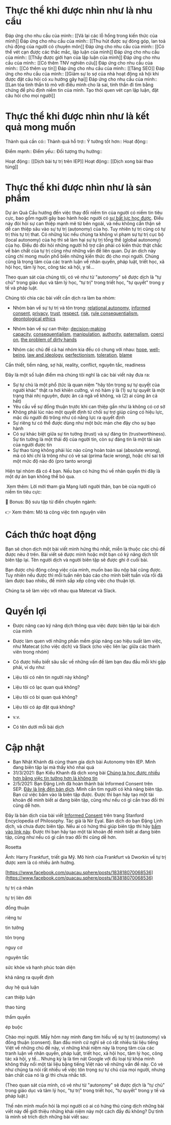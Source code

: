 # Thực thể khi được nhìn như là nhu cầu
Đáp ứng cho nhu cầu của mình:: [[Vá lại các lỗ hổng trong kiến thức của mình]]
Đáp ứng cho nhu cầu của mình:: [[Thu hút được sự đóng góp, lan toả chủ động của người có chuyên môn]] 
Đáp ứng cho nhu cầu của mình:: [[Có thể vét cạn được các thắc mắc, lập luận của mình]]
Đáp ứng cho nhu cầu của mình:: [[Thấy được giới hạn của lập luận của mình]]
Đáp ứng cho nhu cầu của mình:: [[Có thêm TNV nghiên cứu]]
Đáp ứng cho nhu cầu của mình:: [[Có thêm uy tín]]
Đáp ứng cho nhu cầu của mình:: [[Tăng SEO]]
Đáp ứng cho nhu cầu của mình:: [[Giảm sự lo sợ của nhà hoạt động xã hội khi được đặt câu hỏi có xu hướng gây hại]]
Đáp ứng cho nhu cầu của mình:: [[Lan tỏa tinh thần tò mò với điều mình cho là sai, tinh thần đi tìm bằng chứng để phủ định niềm tin của mình. Tạo thói quen vét cạn lập luận, đặt câu hỏi cho mọi người]]

# Thực thể khi được nhìn như là kết quả mong muốn
Thành quả cần có::
Thành quả hỗ trợ::
Ý tưởng tốt hơn::
Hoạt động::

Điểm mạnh::
Điểm yếu::
Đối tượng thụ hưởng::

Hoạt động:: [[Dịch bài tự trị trên IEP]] 
Hoạt động:: [[Dịch xong bài thao túng]] 



# Thực thể khi được nhìn như là sản phẩm
Dự án Quả Cầu hướng đến việc thay đổi niềm tin của người có niềm tin tiêu cực, bao gồm người gây bạo hành hoặc người có [sự bất lực học được](https://Quảcầu.com/su-bat-luc-hoc-duoc?utm_source=F%20%C2%BB%20Equali-tea%20%C2%BB%20d%E1%BB%8Bch%20t%E1%BB%B1%20ch%E1%BB%A7&utm_medium=S%E1%BB%B1%20b%E1%BA%A5t%20l%E1%BB%B1c%20h%E1%BB%8Dc%20%C4%91%C6%B0%E1%BB%A3c%20l%C3%A0%20g%C3%AC%3F&utm_campaign=Gi%E1%BB%9Bi%20thi%E1%BB%87u). Điều này đòi hỏi sự can thiệp mạnh mẽ từ bên ngoài, và nếu không cẩn thận sẽ dễ can thiệp sâu vào sự tự trị (autonomy) của họ. Tuy nhiên tự trị cũng có tự trị this tự trị that. Có những lúc nếu chúng ta không vi phạm sự tự trị cục bộ (local autonomy) của họ thì sẽ làm hại sự tự trị tổng thể (global autonomy) của họ. Điều đó đòi hỏi những người hỗ trợ cần phải có kiến thức thật chắc về bản chất của tự trị cũng như những vấn đề liên quan. Dự án dịch này cũng chỉ mong muốn phổ biến những kiến thức đó cho mọi người. Chúng cũng là trọng tâm của các tranh luận về nhân quyền, pháp luật, triết học, xã hội học, tâm lý học, công tác xã hội, y tế...

Theo quan sát của chúng tôi, có vẻ như từ "autonomy" sẽ được dịch là "tự chủ" trong giáo dục và tâm lý học, "tự trị" trong triết học, "tự quyết" trong y tế và pháp luật.

Chúng tôi chia các bài viết cần dịch ra làm ba nhóm:

- Nhóm bàn về sự tự trị và tôn trọng: [relational autonomy](https://plato.stanford.edu/entries/feminism-autonomy/), [informed consent](https://plato.stanford.edu/entries/informed-consent/), [privacy](https://plato.stanford.edu/entries/privacy/), [trust](https://plato.stanford.edu/entries/trust/), [respect](https://plato.stanford.edu/entries/respect/), [risk](https://plato.stanford.edu/entries/risk/), [rule consequentialism](https://plato.stanford.edu/entries/consequentialism-rule/), [deontological ethics](https://plato.stanford.edu/entries/ethics-deontological/)

- Nhóm bàn về sự can thiệp: [decision-making capacity](https://plato.stanford.edu/entries/decision-capacity/), [consequentialism](https://plato.stanford.edu/entries/consequentialism/), [manipulation](https://plato.stanford.edu/entries/ethics-manipulation/), [authority](https://plato.stanford.edu/entries/authority/), [paternalism](https://plato.stanford.edu/entries/paternalism/), [coercion](https://plato.stanford.edu/entries/coercion/), [the problem of dirty hands](https://plato.stanford.edu/entries/dirty-hands/)

- Nhóm các chủ đề cả hai nhóm kia đều có chung với nhau: [hope](https://plato.stanford.edu/search/r?entry=/entries/hope/&page=1&total_hits=127&pagesize=10&archive=None&rank=0&query=optimism), [well-being](https://plato.stanford.edu/entries/well-being/), [law and ideology](https://plato.stanford.edu/entries/law-ideology/), [perfectionism](https://plato.stanford.edu/entries/perfectionism-moral/), [toleration](https://plato.stanford.edu/entries/toleration/), [blame](https://plato.stanford.edu/entries/blame/)

Cần thiết, tiềm năng, sợ hãi, reality, conflict, nguyên tắc, readiness

Đây là một số luận điểm mà chúng tôi nghĩ là các bài viết này đưa ra:

- Sự tự chủ là một phổ (tức là quan niệm "hãy tôn trọng sự tự quyết của người khác" thật ra hơi khiên cưỡng, vì nó hàm ý là (1) sự tự quyết là một trạng thái nhị nguyên, được ăn cả ngã về không, và (2) ai cũng ăn cả hết)
- Yêu cầu về sự đồng thuận trước khi can thiệp gần như là không có cơ sở
- Không phải lúc nào một quyết định từ chối sự trợ giúp cũng có hiệu lực, mặc dù người đó trông như có năng lực ra quyết định
- Sự riêng tư có thể được dùng như một bức màn che đậy cho sự bạo hành
- Có sự khác biệt giữa sự tin tưởng (trust) và sự đáng tin (trustworthiness). Sự tin tưởng là một thái độ của người tin, còn sự đáng tin là một tài sản của người được tin
- Sự thao túng không phải lúc nào cũng hoàn toàn sai (absolute wrong), mà có khi chỉ là trông như có vẻ sai (prima facie wrong), hoặc chỉ sai tới một mức độ nào đó (pro tanto wrong)

Hiện tại nhóm đã có 4 bạn. Nếu bạn có hứng thú về nhân quyền thì đây là một dự án bạn không thể bỏ qua.

 Xem thêm: Lời mời tham gia Mạng lưới người thân, bạn bè của người có niềm tin tiêu cực:

🐸 Bonus: Bộ sưu tập từ điển chuyên ngành:

👉 Xem thêm: Mô tả công việc tình nguyện viên

# Cách thức hoạt động

Bạn sẽ chọn dịch một bài viết mình hứng thú nhất, miễn là thuộc các chủ đề được nêu ở trên. Bài viết sẽ được mình hoặc một bạn có kỹ năng dịch tốt biên tập lại. Tên người dịch và người biên tập sẽ được ghi ở cuối bài.

Bạn được chủ động công việc của mình, muốn bao lâu nộp bài cũng được. Tuy nhiên nếu được thì mỗi tuần nên báo cáo cho mình biết tuần vừa rồi đã làm được bao nhiêu, để mình sắp xếp công việc cho thuận lợi.

Chúng ta sẽ làm việc với nhau qua Matecat và Slack.

# Quyền lợi

- Được nâng cao kỹ năng dịch thông qua việc được biên tập lại bài dịch của mình
- Được làm quen với những phần mềm giúp nâng cao hiệu suất làm việc, như Matecat (cho việc dịch) và Slack (cho việc liên lạc giữa các thành viên trong nhóm)

- Có được hiểu biết sâu sắc về những vấn đề làm bạn đau đầu mỗi khi gặp phải, ví dụ như:

- Liệu tôi có nên tin người này không?
- Liệu tôi có lạc quan quá không?
- Liệu tôi có bi quan quá không?
- Liệu tôi có áp đặt quá không?
- v.v.

- Có tên dưới mỗi bài dịch

# Cập nhật

- Bạn Nhật Khánh đã cùng tham gia dịch bài Autonomy trên IEP. Mình đang biên tập lại mà thấy khó nhai quá
- 31/3/2021: Bạn Kiều Khanh đã dịch xong bài [Chúng ta học được nhiều hơn bằng việc tin tưởng hơn là không tin](https://xn--qucu-hr5aza.cc/chung-ta-hoc-duoc-nhieu-hon-bang-viec-tin-tuong-hon-la-khong-tin/)
- 2/5/2021: Bạn Đặng Linh đã hoàn thành bài Informed Consent trên SEP. [Đây là link đến bản dịch](https://www.matecat.com/revise/Informed_Consent/en-US-vi-VN/3699644-bd0e4ffb2d1a). Mình cần tìm người có khả năng biên tập. Bạn cứ việc bấm vào là biên tập được. Được thì bạn hãy tạo một tài khoản để mình biết ai đang biên tập, cũng như nếu có gì cần trao đổi thì cũng dễ hơn.

Đây là bản dịch của bài viết [Informed Consent](https://plato.stanford.edu/entries/informed-consent/) trên trang Stanford Encyclopedia of Philosophy. Tác giả là Nir Eyal. Bản dịch do bạn Đặng Linh dịch, và chưa được biên tập. Nếu ai có hứng thú giúp biên tập thì hãy [bấm vào link này](https://www.matecat.com/revise/Informed_Consent/en-US-vi-VN/3699644-bd0e4ffb2d1a). Được thì bạn hãy tạo một tài khoản để mình biết ai đang biên tập, cũng như nếu có gì cần trao đổi thì cũng dễ hơn.

Rosetta

Ảnh: Harry Frankfurt, triết gia Mỹ. Mô hình của Frankfurt và Dworkin về tự trị được xem là có nhiều ảnh hưởng.

[https://www.facebook.com/quacau.sphere/posts/183818070068536](https://www.facebook.com/quacau.sphere/posts/183818070068536)

tự trị cá nhân

tự trị liên đới

đồng thuận

riêng tư

tin tưởng

tôn trọng

nguy cơ

nguyên tắc

sức khỏe và hạnh phúc toàn diện

khả năng ra quyết định

duy hệ quả luận

can thiệp luận

thao túng

thẩm quyền

ép buộc

Chào mọi người. Mấy hôm nay mình đang tìm hiểu về sự tự trị (autonomy) và đồng thuận (consent). Ban đầu mình cứ nghĩ sẽ có rất nhiều tài liệu tiếng Việt về những chủ đề này, vì những khái niệm này là trọng tâm của các tranh luận về nhân quyền, pháp luật, triết học, xã hội học, tâm lý học, công tác xã hội, y tế... Nhưng kỳ lạ là tìm nát Google với đủ loại từ khóa mình không thấy nổi một tài liệu bằng tiếng Việt nào về những vấn đề này. Có vẻ như chúng ta nói rất nhiều về việc tôn trọng sự tự chủ của mọi người, nhưng bản chất của nó là gì thì chưa nhắc tới.

(Theo quan sát của mình, có vẻ như từ "autonomy" sẽ được dịch là "tự chủ" trong giáo dục và tâm lý học, "tự trị" trong triết học, "tự quyết" trong y tế và pháp luật.)

Thế nên mình muốn hỏi là mọi người có ai có hứng thú cùng dịch những bài viết này để giới thiệu những khái niệm này một cách đầy đủ không? Dự tính là mình sẽ trích dịch những bài viết sau:


